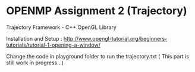 # OPENMP Assignment 2 (Trajectory)


<!----> 
Trajectory Framework - C++ OpenGL Library 

Installation and Setup : http://www.opengl-tutorial.org/beginners-tutorials/tutorial-1-opening-a-window/ 

Change the code in playground folder to run the trajectory.txt
( This part is still work in progress...)

<!---->

